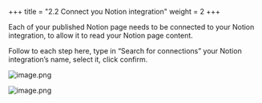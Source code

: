 +++
title = "2.2 Connect you Notion integration"
weight = 2
+++


Each of your published Notion page needs to be connected to your Notion integration, to allow it to read your Notion page content.


Follow to each step here, type in “Search for connections” your Notion integration’s name, select it, click confirm.


![image.png](/images/002-ii-level-1-notion-to-md/002-2-setup-notion-page/9-395912-image.png)


![image.png](/images/002-ii-level-1-notion-to-md/002-2-setup-notion-page/9-970610-image.png)


